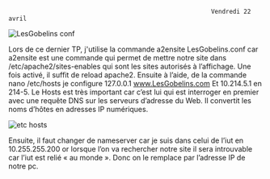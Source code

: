                                                             Vendredi 22 avril
  
  
  
  ![LesGobelins conf](https://user-images.githubusercontent.com/97044657/165785861-54daade7-78c9-47fd-aaba-91020139ae88.png)
  
Lors de ce dernier TP, j'utilise la commande a2ensite LesGobelins.conf car a2ensite est une commande qui permet
de mettre notre site dans /etc/apache2/sites-enables qui sont les sites autorisés à l’affichage.
Une fois activé, il suffit de reload apache2.
Ensuite à l’aide, de la commande nano /etc/hosts je configure 127.0.0.1 www.LesGobelins.com
Et 10.214.5.1 en 214-5.
Le Hosts est très important car c’est lui qui est interroger en premier avec une requête DNS sur les serveurs d’adresse du Web. 
Il convertit les noms d’hôtes en adresses IP numériques.


![etc hosts](https://user-images.githubusercontent.com/97044657/165786699-f5f5c20b-a1d2-4721-a729-45c993566776.png)


Ensuite, il faut changer de nameserver car je suis dans celui de l’iut en 10.255.255.200
or lorsque l’on va rechercher notre site il sera introuvable car l’iut est relié « au monde ». Donc on le remplace par l’adresse IP de notre pc. 
